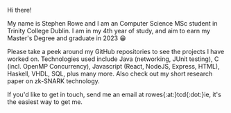 Hi there!

My name is Stephen Rowe and I am an Computer Science MSc student in Trinity College Dublin. I am in my 4th year of study, and aim to earn my Master's Degree and graduate in 2023 😁

Please take a peek around my GitHub repositories to see the projects I have worked on. Technologies used include Java (networking, JUnit testing), C (incl. OpenMP Concurrency), Javascript (React, NodeJS, Express, HTML), Haskell, VHDL, SQL, plus many more. Also check out my short research paper on zk-SNARK technology.

If you'd like to get in touch, send me an email at rowes{:at:}tcd{:dot:}ie, it's the easiest way to get me.
